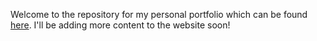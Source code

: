 Welcome to the repository for my personal portfolio which can be found [here](https://amanoberoi.com). 
I'll be adding more content to the website soon!
